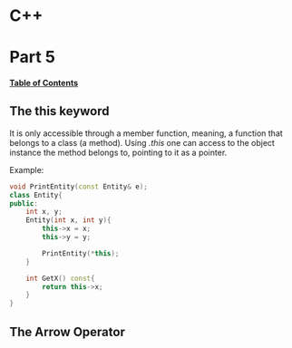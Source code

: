 # **C++** 
# Part 5


#### [Table of Contents](README.md#table-of-contents)


## The this keyword

It is only accessible through a member function, meaning, a function that belongs to a class (a method). Using *.this* one can access to the object instance the method belongs to, pointing to it as a pointer.

Example:

```cpp
void PrintEntity(const Entity& e);
class Entity{
public:
    int x, y;
    Entity(int x, int y){
        this->x = x;
        this->y = y;

        PrintEntity(*this);
    }

    int GetX() const{
        return this->x;
    }
}
```


## The Arrow Operator



